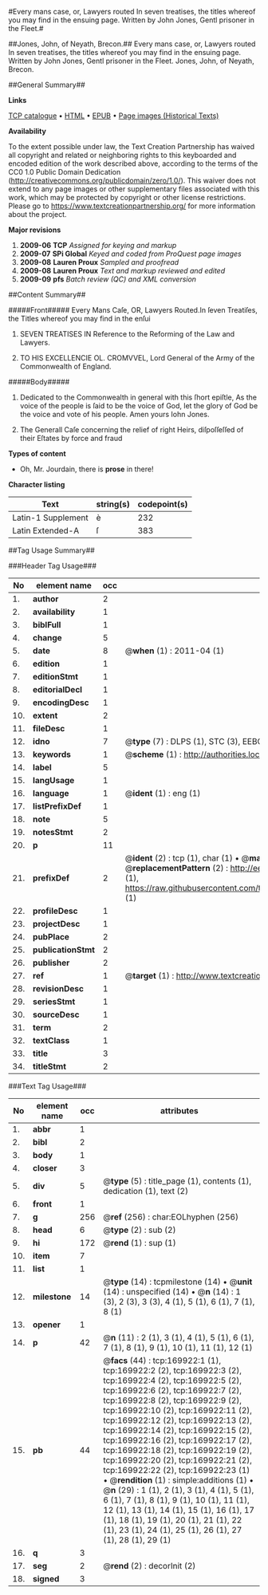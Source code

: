 #Every mans case, or, Lawyers routed In seven treatises, the titles whereof you may find in the ensuing page. Written by John Jones, Gentl prisoner in the Fleet.#

##Jones, John, of Neyath, Brecon.##
Every mans case, or, Lawyers routed In seven treatises, the titles whereof you may find in the ensuing page. Written by John Jones, Gentl prisoner in the Fleet.
Jones, John, of Neyath, Brecon.

##General Summary##

**Links**

[TCP catalogue](http://www.ota.ox.ac.uk/tcp/)  • 
[HTML](http://tei.it.ox.ac.uk/tcp/Texts-HTML/free/A87/A87637.html)  • 
[EPUB](http://tei.it.ox.ac.uk/tcp/Texts-EPUB/free/A87/A87637.epub) • 
[Page images (Historical Texts)](https://historicaltexts.jisc.ac.uk/eebo-99868378e)

**Availability**

To the extent possible under law, the Text Creation Partnership has waived all copyright and related or neighboring rights to this keyboarded and encoded edition of the work described above, according to the terms of the CC0 1.0 Public Domain Dedication (http://creativecommons.org/publicdomain/zero/1.0/). This waiver does not extend to any page images or other supplementary files associated with this work, which may be protected by copyright or other license restrictions. Please go to https://www.textcreationpartnership.org/ for more information about the project.

**Major revisions**

1. __2009-06__ __TCP__ *Assigned for keying and markup*
1. __2009-07__ __SPi Global__ *Keyed and coded from ProQuest page images*
1. __2009-08__ __Lauren Proux__ *Sampled and proofread*
1. __2009-08__ __Lauren Proux__ *Text and markup reviewed and edited*
1. __2009-09__ __pfs__ *Batch review (QC) and XML conversion*

##Content Summary##

#####Front#####
Every Mans Caſe, OR, Lawyers Routed.In ſeven Treatiſes, the Titles whereof you may find in the enſui
1. SEVEN TREATISES IN Reference to the Reforming of the Law and Lawyers.

1. TO HIS EXCELLENCIE OL. CROMVVEL, Lord General of the Army of the Commonwealth of England.

#####Body#####

1. Dedicated to the Commonwealth in general with this ſhort epiſtle, As the voice of the people is ſaid to be the voice of God, let the glory of God be the voice and vote of his people. Amen yours Iohn Jones.

1. The Generall Caſe concerning the relief of right Heirs, diſpoſſeſſed of their Eſtates by force and fraud

**Types of content**

  * Oh, Mr. Jourdain, there is **prose** in there!

**Character listing**


|Text|string(s)|codepoint(s)|
|---|---|---|
|Latin-1 Supplement|è|232|
|Latin Extended-A|ſ|383|

##Tag Usage Summary##

###Header Tag Usage###

|No|element name|occ|attributes|
|---|---|---|---|
|1.|__author__|2||
|2.|__availability__|1||
|3.|__biblFull__|1||
|4.|__change__|5||
|5.|__date__|8| @__when__ (1) : 2011-04 (1)|
|6.|__edition__|1||
|7.|__editionStmt__|1||
|8.|__editorialDecl__|1||
|9.|__encodingDesc__|1||
|10.|__extent__|2||
|11.|__fileDesc__|1||
|12.|__idno__|7| @__type__ (7) : DLPS (1), STC (3), EEBO-CITATION (1), PROQUEST (1), VID (1)|
|13.|__keywords__|1| @__scheme__ (1) : http://authorities.loc.gov/ (1)|
|14.|__label__|5||
|15.|__langUsage__|1||
|16.|__language__|1| @__ident__ (1) : eng (1)|
|17.|__listPrefixDef__|1||
|18.|__note__|5||
|19.|__notesStmt__|2||
|20.|__p__|11||
|21.|__prefixDef__|2| @__ident__ (2) : tcp (1), char (1)  •  @__matchPattern__ (2) : ([0-9\-]+):([0-9IVX]+) (1), (.+) (1)  •  @__replacementPattern__ (2) : http://eebo.chadwyck.com/downloadtiff?vid=$1&page=$2 (1), https://raw.githubusercontent.com/textcreationpartnership/Texts/master/tcpchars.xml#$1 (1)|
|22.|__profileDesc__|1||
|23.|__projectDesc__|1||
|24.|__pubPlace__|2||
|25.|__publicationStmt__|2||
|26.|__publisher__|2||
|27.|__ref__|1| @__target__ (1) : http://www.textcreationpartnership.org/docs/. (1)|
|28.|__revisionDesc__|1||
|29.|__seriesStmt__|1||
|30.|__sourceDesc__|1||
|31.|__term__|2||
|32.|__textClass__|1||
|33.|__title__|3||
|34.|__titleStmt__|2||


###Text Tag Usage###

|No|element name|occ|attributes|
|---|---|---|---|
|1.|__abbr__|1||
|2.|__bibl__|2||
|3.|__body__|1||
|4.|__closer__|3||
|5.|__div__|5| @__type__ (5) : title_page (1), contents (1), dedication (1), text (2)|
|6.|__front__|1||
|7.|__g__|256| @__ref__ (256) : char:EOLhyphen (256)|
|8.|__head__|6| @__type__ (2) : sub (2)|
|9.|__hi__|172| @__rend__ (1) : sup (1)|
|10.|__item__|7||
|11.|__list__|1||
|12.|__milestone__|14| @__type__ (14) : tcpmilestone (14)  •  @__unit__ (14) : unspecified (14)  •  @__n__ (14) : 1 (3), 2 (3), 3 (3), 4 (1), 5 (1), 6 (1), 7 (1), 8 (1)|
|13.|__opener__|1||
|14.|__p__|42| @__n__ (11) : 2 (1), 3 (1), 4 (1), 5 (1), 6 (1), 7 (1), 8 (1), 9 (1), 10 (1), 11 (1), 12 (1)|
|15.|__pb__|44| @__facs__ (44) : tcp:169922:1 (1), tcp:169922:2 (2), tcp:169922:3 (2), tcp:169922:4 (2), tcp:169922:5 (2), tcp:169922:6 (2), tcp:169922:7 (2), tcp:169922:8 (2), tcp:169922:9 (2), tcp:169922:10 (2), tcp:169922:11 (2), tcp:169922:12 (2), tcp:169922:13 (2), tcp:169922:14 (2), tcp:169922:15 (2), tcp:169922:16 (2), tcp:169922:17 (2), tcp:169922:18 (2), tcp:169922:19 (2), tcp:169922:20 (2), tcp:169922:21 (2), tcp:169922:22 (2), tcp:169922:23 (1)  •  @__rendition__ (1) : simple:additions (1)  •  @__n__ (29) : 1 (1), 2 (1), 3 (1), 4 (1), 5 (1), 6 (1), 7 (1), 8 (1), 9 (1), 10 (1), 11 (1), 12 (1), 13 (1), 14 (1), 15 (1), 16 (1), 17 (1), 18 (1), 19 (1), 20 (1), 21 (1), 22 (1), 23 (1), 24 (1), 25 (1), 26 (1), 27 (1), 28 (1), 29 (1)|
|16.|__q__|3||
|17.|__seg__|2| @__rend__ (2) : decorInit (2)|
|18.|__signed__|3||
